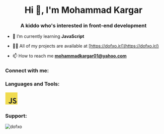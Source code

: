 <h1 align="center">Hi 👋, I'm Mohammad Kargar</h1>
<h3 align="center">A kiddo who's interested in front-end development</h3>

- 🌱 I’m currently learning **JavaScript**

- 👨‍💻 All of my projects are available at [https://dofxo.ir/](https://dofxo.ir/)

- 📫 How to reach me **mohammadkargar01@yahoo.com**

<h3 align="left">Connect with me:</h3>
<p align="left">
</p>

<h3 align="left">Languages and Tools:</h3>
<p align="left"> <a href="https://developer.mozilla.org/en-US/docs/Web/JavaScript" target="_blank" rel="noreferrer"> <img src="https://raw.githubusercontent.com/devicons/devicon/master/icons/javascript/javascript-original.svg" alt="javascript" width="40" height="40"/> </a> </p>

<h3 align="left">Support:</h3>
<p><a href="https://www.buymeacoffee.com/dofxo"> <img align="left" src="https://cdn.buymeacoffee.com/buttons/v2/default-yellow.png" height="50" width="210" alt="dofxo" /></a></p><br><br>

